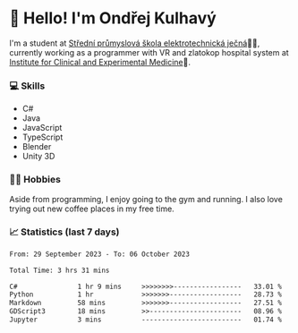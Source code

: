 # 👋 Hello! I'm Ondřej Kulhavý

I'm a student at [Střední průmyslová škola elektrotechnická ječná](https://www.spsejecna.cz/)👨‍🎓, currently working as a programmer with VR and zlatokop hospital system at [Institute for Clinical and Experimental Medicine](https://www.ikem.cz/en/)🏥.

### 💻 Skills
- C#
- Java
- JavaScript
- TypeScript
- Blender
- Unity 3D

### 🏋️‍♂️ Hobbies

Aside from programming, I enjoy going to the gym and running. I also love trying out new coffee places in my free time.

### 📈 Statistics (last 7 days)
<!--START_SECTION:waka-->

```txt
From: 29 September 2023 - To: 06 October 2023

Total Time: 3 hrs 31 mins

C#               1 hr 9 mins     >>>>>>>>-----------------   33.01 %
Python           1 hr            >>>>>>>------------------   28.73 %
Markdown         58 mins         >>>>>>>------------------   27.51 %
GDScript3        18 mins         >>-----------------------   08.96 %
Jupyter          3 mins          -------------------------   01.74 %
```

<!--END_SECTION:waka-->



